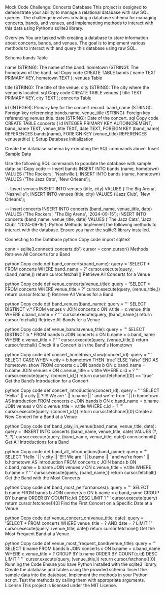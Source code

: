 Mock Code Challenge: Concerts Database
This project is designed to demonstrate your ability to manage a relational database with raw SQL queries. The challenge involves creating a database schema for managing concerts, bands, and venues, and implementing methods to interact with this data using Python’s sqlite3 library.

Overview
You are tasked with creating a database to store information about concerts, bands, and venues. The goal is to implement various methods to interact with and query this database using raw SQL.

Schema
bands Table

name (STRING): The name of the band.
hometown (STRING): The hometown of the band.
sql
Copy code
CREATE TABLE bands (
    name TEXT PRIMARY KEY,
    hometown TEXT
);
venues Table

title (STRING): The title of the venue.
city (STRING): The city where the venue is located.
sql
Copy code
CREATE TABLE venues (
    title TEXT PRIMARY KEY,
    city TEXT
);
concerts Table

id (INTEGER): Primary key for the concert record.
band_name (STRING): Foreign key referencing bands.name.
venue_title (STRING): Foreign key referencing venues.title.
date (STRING): Date of the concert.
sql
Copy code
CREATE TABLE concerts (
    id INTEGER PRIMARY KEY AUTOINCREMENT,
    band_name TEXT,
    venue_title TEXT,
    date TEXT,
    FOREIGN KEY (band_name) REFERENCES bands(name),
    FOREIGN KEY (venue_title) REFERENCES venues(title)
);
Setup
Database Initialization

Create the database schema by executing the SQL commands above.
Insert Sample Data

Use the following SQL commands to populate the database with sample data:
sql
Copy code
-- Insert bands
INSERT INTO bands (name, hometown) VALUES ('The Rockers', 'Nashville');
INSERT INTO bands (name, hometown) VALUES ('The Jazz Cats', 'New Orleans');

-- Insert venues
INSERT INTO venues (title, city) VALUES ('The Big Arena', 'Nashville');
INSERT INTO venues (title, city) VALUES ('Jazz Club', 'New Orleans');

-- Insert concerts
INSERT INTO concerts (band_name, venue_title, date) VALUES ('The Rockers', 'The Big Arena', '2024-09-15');
INSERT INTO concerts (band_name, venue_title, date) VALUES ('The Jazz Cats', 'Jazz Club', '2024-09-16');
Python Methods
Implement the following methods to interact with the database. Ensure you have the sqlite3 library installed.

Connecting to the Database
python
Copy code
import sqlite3

conn = sqlite3.connect('concerts.db')
cursor = conn.cursor()
Methods
Retrieve All Concerts for a Band

python
Copy code
def band_concerts(band_name):
    query = 'SELECT * FROM concerts WHERE band_name = ?'
    cursor.execute(query, (band_name,))
    return cursor.fetchall()
Retrieve All Concerts for a Venue

python
Copy code
def venue_concerts(venue_title):
    query = 'SELECT * FROM concerts WHERE venue_title = ?'
    cursor.execute(query, (venue_title,))
    return cursor.fetchall()
Retrieve All Venues for a Band

python
Copy code
def band_venues(band_name):
    query = '''
    SELECT DISTINCT v.*
    FROM venues v
    JOIN concerts c ON v.title = c.venue_title
    WHERE c.band_name = ?
    '''
    cursor.execute(query, (band_name,))
    return cursor.fetchall()
Retrieve All Bands for a Venue

python
Copy code
def venue_bands(venue_title):
    query = '''
    SELECT DISTINCT b.*
    FROM bands b
    JOIN concerts c ON b.name = c.band_name
    WHERE c.venue_title = ?
    '''
    cursor.execute(query, (venue_title,))
    return cursor.fetchall()
Check if a Concert is in the Band's Hometown

python
Copy code
def concert_hometown_show(concert_id):
    query = '''
    SELECT 
        CASE
            WHEN v.city = b.hometown THEN 'true'
            ELSE 'false'
        END AS hometown_show
    FROM concerts c
    JOIN bands b ON c.band_name = b.name
    JOIN venues v ON c.venue_title = v.title
    WHERE c.id = ?
    '''
    cursor.execute(query, (concert_id,))
    return cursor.fetchone()[0] == 'true'
Get the Band’s Introduction for a Concert

python
Copy code
def concert_introduction(concert_id):
    query = '''
    SELECT 'Hello ' || v.city || '!!!!! We are ' || b.name || ' and we\'re from ' || b.hometown AS introduction
    FROM concerts c
    JOIN bands b ON c.band_name = b.name
    JOIN venues v ON c.venue_title = v.title
    WHERE c.id = ?
    '''
    cursor.execute(query, (concert_id,))
    return cursor.fetchone()[0]
Create a New Concert for a Band at a Venue

python
Copy code
def band_play_in_venue(band_name, venue_title, date):
    query = 'INSERT INTO concerts (band_name, venue_title, date) VALUES (?, ?, ?)'
    cursor.execute(query, (band_name, venue_title, date))
    conn.commit()
Get All Introductions for a Band

python
Copy code
def band_all_introductions(band_name):
    query = '''
    SELECT 'Hello ' || v.city || '!!!!! We are ' || b.name || ' and we\'re from ' || b.hometown AS introduction
    FROM concerts c
    JOIN bands b ON c.band_name = b.name
    JOIN venues v ON c.venue_title = v.title
    WHERE b.name = ?
    '''
    cursor.execute(query, (band_name,))
    return cursor.fetchall()
Get the Band with the Most Concerts

python
Copy code
def band_most_performances():
    query = '''
    SELECT b.name
    FROM bands b
    JOIN concerts c ON b.name = c.band_name
    GROUP BY b.name
    ORDER BY COUNT(c.id) DESC
    LIMIT 1
    '''
    cursor.execute(query)
    return cursor.fetchone()[0]
Find the First Concert on a Specific Date at a Venue

python
Copy code
def venue_concert_on(venue_title, date):
    query = 'SELECT * FROM concerts WHERE venue_title = ? AND date = ? LIMIT 1'
    cursor.execute(query, (venue_title, date))
    return cursor.fetchone()
Get the Most Frequent Band at a Venue

python
Copy code
def venue_most_frequent_band(venue_title):
    query = '''
    SELECT b.name
    FROM bands b
    JOIN concerts c ON b.name = c.band_name
    WHERE c.venue_title = ?
    GROUP BY b.name
    ORDER BY COUNT(c.id) DESC
    LIMIT 1
    '''
    cursor.execute(query, (venue_title,))
    return cursor.fetchone()[0]
Running the Code
Ensure you have Python installed with the sqlite3 library.
Create the database and tables using the provided schema.
Insert the sample data into the database.
Implement the methods in your Python script.
Test the methods by calling them with appropriate arguments.
License
This project is licensed under the MIT License.

